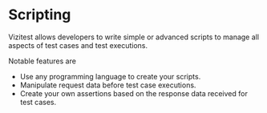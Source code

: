 # Scripting

Vizitest allows developers to write simple or advanced scripts to manage all aspects of test cases and test executions.

Notable features are

- Use any programming language to create your scripts.
- Manipulate request data before test case executions.
- Create your own assertions based on the response data received for test cases.


